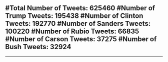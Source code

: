 #Total Number of Tweets: 625460 
#Number of Trump Tweets: 195438
#Number of Clinton Tweets: 192770
#Number of Sanders Tweets: 100220
#Number of Rubio Tweets: 66835
#Number of Carson Tweets: 37275
#Number of Bush Tweets: 32924
---
---

